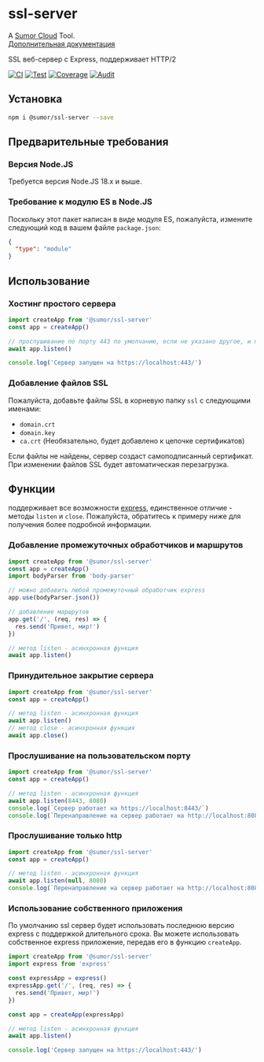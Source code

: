 # ssl-server

A [Sumor Cloud](https://sumor.cloud) Tool.  
[Дополнительная документация](https://sumor.cloud/ssl-server)

SSL веб-сервер с Express, поддерживает HTTP/2

[![CI](https://github.com/sumor-cloud/ssl-server/actions/workflows/ci.yml/badge.svg)](https://github.com/sumor-cloud/ssl-server/actions/workflows/ci.yml)
[![Test](https://github.com/sumor-cloud/ssl-server/actions/workflows/ut.yml/badge.svg)](https://github.com/sumor-cloud/ssl-server/actions/workflows/ut.yml)
[![Coverage](https://github.com/sumor-cloud/ssl-server/actions/workflows/coverage.yml/badge.svg)](https://github.com/sumor-cloud/ssl-server/actions/workflows/coverage.yml)
[![Audit](https://github.com/sumor-cloud/ssl-server/actions/workflows/audit.yml/badge.svg)](https://github.com/sumor-cloud/ssl-server/actions/workflows/audit.yml)

## Установка

```bash
npm i @sumor/ssl-server --save
```

## Предварительные требования

### Версия Node.JS

Требуется версия Node.JS 18.x и выше.

### Требование к модулю ES в Node.JS

Поскольку этот пакет написан в виде модуля ES, пожалуйста, измените следующий код в вашем файле `package.json`:

```json
{
  "type": "module"
}
```

## Использование

### Хостинг простого сервера

```javascript
import createApp from '@sumor/ssl-server'
const app = createApp()

// прослушивание по порту 443 по умолчанию, если не указано другое, и перенаправление с 80 на https 443
await app.listen()

console.log('Сервер запущен на https://localhost:443/')
```

### Добавление файлов SSL

Пожалуйста, добавьте файлы SSL в корневую папку `ssl` с следующими именами:

- `domain.crt`
- `domain.key`
- `ca.crt` (Необязательно, будет добавлено к цепочке сертификатов)

Если файлы не найдены, сервер создаст самоподписанный сертификат.  
При изменении файлов SSL будет автоматическая перезагрузка.

## Функции

поддерживает все возможности [express](https://www.npmjs.com/package/express), единственное отличие - методы `listen` и `close`. Пожалуйста, обратитесь к примеру ниже для получения более подробной информации.

### Добавление промежуточных обработчиков и маршрутов

```javascript
import createApp from '@sumor/ssl-server'
const app = createApp()
import bodyParser from 'body-parser'

// можно добавить любой промежуточный обработчик express
app.use(bodyParser.json())

// добавление маршрутов
app.get('/', (req, res) => {
  res.send('Привет, мир!')
})

// метод listen - асинхронная функция
await app.listen()
```

### Принудительное закрытие сервера

```javascript
import createApp from '@sumor/ssl-server'
const app = createApp()

// метод listen - асинхронная функция
await app.listen()
// метод close - асинхронная функция
await app.close()
```

### Прослушивание на пользовательском порту

```javascript
import createApp from '@sumor/ssl-server'
const app = createApp()

// метод listen - асинхронная функция
await app.listen(8443, 8080)
console.log(`Сервер работает на https://localhost:8443/`)
console.log(`Перенаправление на сервер работает на http://localhost:8080/`)
```

### Прослушивание только http

```javascript
import createApp from '@sumor/ssl-server'
const app = createApp()

// метод listen - асинхронная функция
await app.listen(null, 8080)
console.log(`Перенаправление на сервер работает на http://localhost:8080/`)
```

### Использование собственного приложения

По умолчанию ssl сервер будет использовать последнюю версию express с поддержкой длительного срока. Вы можете использовать собственное express приложение, передав его в функцию `createApp`.

```javascript
import createApp from '@sumor/ssl-server'
import express from 'express'

const expressApp = express()
expressApp.get('/', (req, res) => {
  res.send('Привет, мир!')
})

const app = createApp(expressApp)

// метод listen - асинхронная функция
await app.listen()

console.log('Сервер запущен на https://localhost:443/')
```
